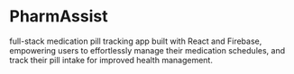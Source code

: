 # PharmAssist
full-stack medication pill tracking app built with React and Firebase, empowering users to effortlessly manage their medication schedules, and track their pill intake for improved health management.

